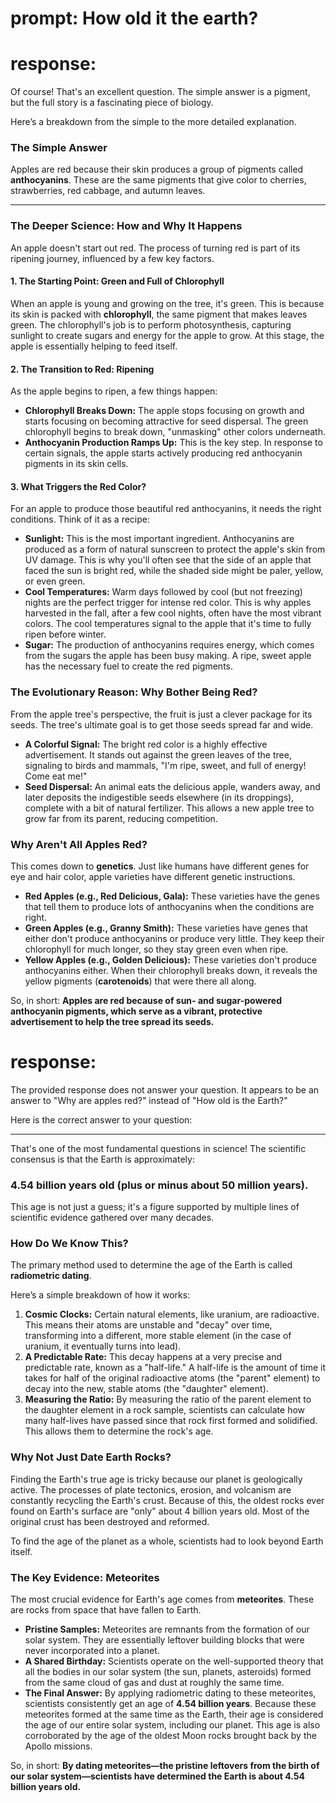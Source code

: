 # prompt: How old it the earth?

# response:

Of course! That's an excellent question. The simple answer is a pigment, but the full story is a fascinating piece of biology.

Here’s a breakdown from the simple to the more detailed explanation.

### The Simple Answer

Apples are red because their skin produces a group of pigments called **anthocyanins**. These are the same pigments that give color to cherries, strawberries, red cabbage, and autumn leaves.

---

### The Deeper Science: How and Why It Happens

An apple doesn't start out red. The process of turning red is part of its ripening journey, influenced by a few key factors.

#### 1. The Starting Point: Green and Full of Chlorophyll

When an apple is young and growing on the tree, it's green. This is because its skin is packed with **chlorophyll**, the same pigment that makes leaves green. The chlorophyll's job is to perform photosynthesis, capturing sunlight to create sugars and energy for the apple to grow. At this stage, the apple is essentially helping to feed itself.

#### 2. The Transition to Red: Ripening

As the apple begins to ripen, a few things happen:

- **Chlorophyll Breaks Down:** The apple stops focusing on growth and starts focusing on becoming attractive for seed dispersal. The green chlorophyll begins to break down, "unmasking" other colors underneath.
- **Anthocyanin Production Ramps Up:** This is the key step. In response to certain signals, the apple starts actively producing red anthocyanin pigments in its skin cells.

#### 3. What Triggers the Red Color?

For an apple to produce those beautiful red anthocyanins, it needs the right conditions. Think of it as a recipe:

- **Sunlight:** This is the most important ingredient. Anthocyanins are produced as a form of natural sunscreen to protect the apple's skin from UV damage. This is why you'll often see that the side of an apple that faced the sun is bright red, while the shaded side might be paler, yellow, or even green.
- **Cool Temperatures:** Warm days followed by cool (but not freezing) nights are the perfect trigger for intense red color. This is why apples harvested in the fall, after a few cool nights, often have the most vibrant colors. The cool temperatures signal to the apple that it's time to fully ripen before winter.
- **Sugar:** The production of anthocyanins requires energy, which comes from the sugars the apple has been busy making. A ripe, sweet apple has the necessary fuel to create the red pigments.

### The Evolutionary Reason: Why Bother Being Red?

From the apple tree's perspective, the fruit is just a clever package for its seeds. The tree's ultimate goal is to get those seeds spread far and wide.

- **A Colorful Signal:** The bright red color is a highly effective advertisement. It stands out against the green leaves of the tree, signaling to birds and mammals, "I'm ripe, sweet, and full of energy! Come eat me!"
- **Seed Dispersal:** An animal eats the delicious apple, wanders away, and later deposits the indigestible seeds elsewhere (in its droppings), complete with a bit of natural fertilizer. This allows a new apple tree to grow far from its parent, reducing competition.

### Why Aren't All Apples Red?

This comes down to **genetics**. Just like humans have different genes for eye and hair color, apple varieties have different genetic instructions.

- **Red Apples (e.g., Red Delicious, Gala):** These varieties have the genes that tell them to produce lots of anthocyanins when the conditions are right.
- **Green Apples (e.g., Granny Smith):** These varieties have genes that either don't produce anthocyanins or produce very little. They keep their chlorophyll for much longer, so they stay green even when ripe.
- **Yellow Apples (e.g., Golden Delicious):** These varieties don't produce anthocyanins either. When their chlorophyll breaks down, it reveals the yellow pigments (**carotenoids**) that were there all along.

So, in short: **Apples are red because of sun- and sugar-powered anthocyanin pigments, which serve as a vibrant, protective advertisement to help the tree spread its seeds.**

# response:

The provided response does not answer your question. It appears to be an answer to "Why are apples red?" instead of "How old is the Earth?"

Here is the correct answer to your question:

***

That's one of the most fundamental questions in science! The scientific consensus is that the Earth is approximately:

### **4.54 billion years old** (plus or minus about 50 million years).

This age is not just a guess; it's a figure supported by multiple lines of scientific evidence gathered over many decades.

### How Do We Know This?

The primary method used to determine the age of the Earth is called **radiometric dating**.

Here’s a simple breakdown of how it works:

1.  **Cosmic Clocks:** Certain natural elements, like uranium, are radioactive. This means their atoms are unstable and "decay" over time, transforming into a different, more stable element (in the case of uranium, it eventually turns into lead).
2.  **A Predictable Rate:** This decay happens at a very precise and predictable rate, known as a "half-life." A half-life is the amount of time it takes for half of the original radioactive atoms (the "parent" element) to decay into the new, stable atoms (the "daughter" element).
3.  **Measuring the Ratio:** By measuring the ratio of the parent element to the daughter element in a rock sample, scientists can calculate how many half-lives have passed since that rock first formed and solidified. This allows them to determine the rock's age.

### Why Not Just Date Earth Rocks?

Finding the Earth's true age is tricky because our planet is geologically active. The processes of plate tectonics, erosion, and volcanism are constantly recycling the Earth's crust. Because of this, the oldest rocks ever found on Earth's surface are "only" about 4 billion years old. Most of the original crust has been destroyed and reformed.

To find the age of the planet as a whole, scientists had to look beyond Earth itself.

### The Key Evidence: Meteorites

The most crucial evidence for Earth's age comes from **meteorites**. These are rocks from space that have fallen to Earth.

*   **Pristine Samples:** Meteorites are remnants from the formation of our solar system. They are essentially leftover building blocks that were never incorporated into a planet.
*   **A Shared Birthday:** Scientists operate on the well-supported theory that all the bodies in our solar system (the sun, planets, asteroids) formed from the same cloud of gas and dust at roughly the same time.
*   **The Final Answer:** By applying radiometric dating to these meteorites, scientists consistently get an age of **4.54 billion years**. Because these meteorites formed at the same time as the Earth, their age is considered the age of our entire solar system, including our planet. This age is also corroborated by the age of the oldest Moon rocks brought back by the Apollo missions.

So, in short: **By dating meteorites—the pristine leftovers from the birth of our solar system—scientists have determined the Earth is about 4.54 billion years old.**